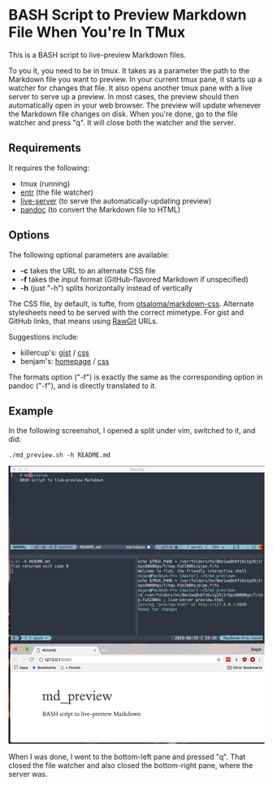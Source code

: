 # BASH Script to Preview Markdown File When You're In TMux

This is a BASH script to live-preview Markdown files.

To you it, you need to be in tmux. It takes as a parameter the path to the Markdown file you want to preview. In your current
tmux pane, it starts up a watcher for changes that file. It also opens another tmux pane with a live server to serve up a
preview. In most cases, the preview should then automatically open in your web browser. The preview will update whenever the
Markdown file changes on disk. When you're done, go to the file watcher and press "q". It will close both the watcher and the
server.

## Requirements

It requires the following:

* tmux (running)
* [entr](https://github.com/tapio/live-server) (the file watcher)
* [live-server](https://github.com/tapio/live-server) (to serve the automatically-updating preview)
* [pandoc](https://pandoc.org/) (to convert the Markdown file to HTML)

## Options

The following optional parameters are available:

* **-c** takes the URL to an alternate CSS file
* **-f** takes the input format (GitHub-flavored Markdown if unspecified)
* **-h** (just "-h") splits horizontally instead of vertically

The CSS file, by default, is tufte, from [otsaloma/markdown-css](https://github.com/otsaloma/markdown-css). Alternate
stylesheets need to be served with the correct mimetype. For gist and GitHub links, that means using
[RawGit](https://rawgit.com/) URLs.

Suggestions include:

* killercup's: [gist](https://gist.github.com/killercup/5917178) /
[css](https://rawgit.com/killercup/5917178/raw/8b9903f2d4cc0b2f572f80d2cf3e2380cd264948/pandoc.css)
* benjam's: [homepage](http://benjam.info/panam/) / [css](http://benjam.info/panam/styling.css)

The formats option ("-f") is exactly the same as the corresponding option in pandoc ("-f"), and is directly translated to it.

## Example

In the following screenshot, I opened a split under vim, switched to it, and did:

	./md_preview.sh -h README.md

![screenshot](screenshot.png)

When I was done, I went to the bottom-left pane and pressed "q". That closed the file watcher and also closed the bottom-right
pane, where the server was.
